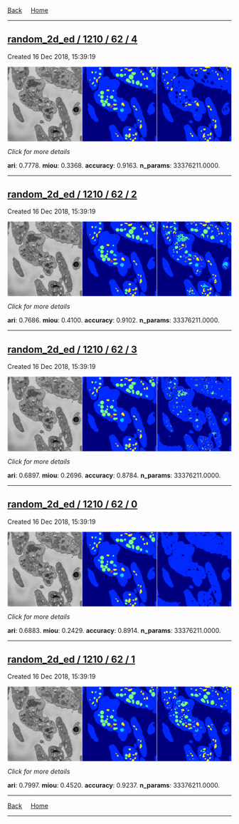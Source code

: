 
[Back](..)&nbsp;&nbsp;&nbsp;&nbsp;&nbsp;[Home](https://leapmanlab.github.io/snapshots)

---

<div class="summary"><a href="4"><h2>random_2d_ed / 1210 / 62 / 4</h2></a><p>Created 16 Dec 2018, 15:39:19
</p><a href="4"><img src="4/media/summary.png" align="center"></a><p>
<i>Click for more details</i>
</p></div>

**ari**: 0.7778. **miou**: 0.3368. **accuracy**: 0.9163. **n_params**: 33376211.0000. 

---

<div class="summary"><a href="2"><h2>random_2d_ed / 1210 / 62 / 2</h2></a><p>Created 16 Dec 2018, 15:39:19
</p><a href="2"><img src="2/media/summary.png" align="center"></a><p>
<i>Click for more details</i>
</p></div>

**ari**: 0.7686. **miou**: 0.4100. **accuracy**: 0.9102. **n_params**: 33376211.0000. 

---

<div class="summary"><a href="3"><h2>random_2d_ed / 1210 / 62 / 3</h2></a><p>Created 16 Dec 2018, 15:39:19
</p><a href="3"><img src="3/media/summary.png" align="center"></a><p>
<i>Click for more details</i>
</p></div>

**ari**: 0.6897. **miou**: 0.2696. **accuracy**: 0.8784. **n_params**: 33376211.0000. 

---

<div class="summary"><a href="0"><h2>random_2d_ed / 1210 / 62 / 0</h2></a><p>Created 16 Dec 2018, 15:39:19
</p><a href="0"><img src="0/media/summary.png" align="center"></a><p>
<i>Click for more details</i>
</p></div>

**ari**: 0.6883. **miou**: 0.2429. **accuracy**: 0.8914. **n_params**: 33376211.0000. 

---

<div class="summary"><a href="1"><h2>random_2d_ed / 1210 / 62 / 1</h2></a><p>Created 16 Dec 2018, 15:39:19
</p><a href="1"><img src="1/media/summary.png" align="center"></a><p>
<i>Click for more details</i>
</p></div>

**ari**: 0.7997. **miou**: 0.4520. **accuracy**: 0.9237. **n_params**: 33376211.0000. 

---

[Back](..)&nbsp;&nbsp;&nbsp;&nbsp;&nbsp;[Home](https://leapmanlab.github.io/snapshots)

---